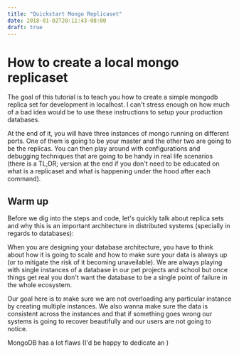 ```yaml
---
title: "Quickstart Mongo Replicaset"
date: 2018-01-02T20:11:43-08:00
draft: true
---
```


# How to create a local mongo replicaset

The goal of this tutorial is to teach you how to create a simple mongodb replica set for development in localhost. I can't stress enough on how much of a bad idea would be to use these instructions to setup your production databases.

At the end of it, you will have three instances of mongo running on different ports. One of them is going to be your master and the other two are going to be the replicas. You can then play around with configurations and debugging techniques that are going to be handy in real life scenarios (there is a TL;DR; version at the end if you don't need to be educated on what is a replicaset and what is happening under the hood after each command).

## Warm up

Before we dig into the steps and code, let's quickly talk about replica sets and why this is an important architecture in distributed systems (specially in regards to databases):

When you are designing your database architecture, you have to think about how it is going to scale and how to make sure your data is always up (or to mitigate the risk of it becoming unaveilable). We are always playing with single instances of a database in our pet projects and school but once things get real you don't want the database to be a single point of failure in the whole ecosystem.

Our goal here is to make sure we are not overloading any particular instance by creating multiple instances. We also wanna make sure the data is consistent across the instances and that if something goes wrong our systems is going to recover beautifully and our users are not going to notice.

MongoDB has a lot flaws (I'd be happy to dedicate an )

